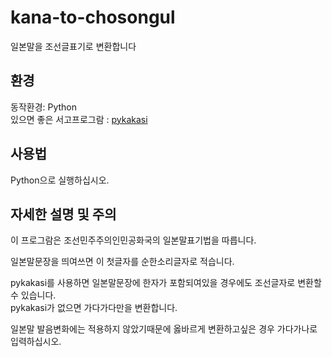 # kana-to-chosongul
일본말을 조선글표기로 변환합니다

## 환경
동작환경: Python  
있으면 좋은 서고프로그람 : [pykakasi](https://pypi.org/project/pykakasi/)
## 사용법
Python으로 실행하십시오.

## 자세한 설명 및 주의
이 프로그람은 조선민주주의인민공화국의 일본말표기법을 따릅니다.

일본말문장을 띄여쓰면 이 첫글자를 순한소리글자로 적습니다.

pykakasi를 사용하면 일본말문장에 한자가 포함되여있을 경우에도 조선글자로 변환할수 있습니다.  
pykakasi가 없으면 가다가다만을 변환합니다.

일본말 발음변화에는 적용하지 않았기때문에 옳바르게 변환하고싶은 경우 가다가나로 입력하십시오.